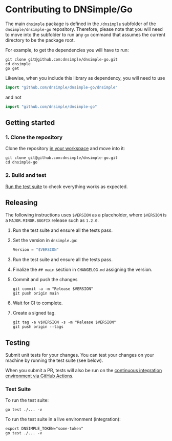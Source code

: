# Contributing to DNSimple/Go

The main `dnsimple` package is defined in the `/dnsimple` subfolder of the `dnsimple/dnsimple-go` repository. Therefore, please note that you will need to move into the subfolder to run any `go` command that assumes the current directory to be the package root.

For example, to get the dependencies you will have to run:

```shell
git clone git@github.com:dnsimple/dnsimple-go.git
cd dnsimple
go get
```

Likewise, when you include this library as dependency, you will need to use

```go
import "github.com/dnsimple/dnsimple-go/dnsimple"
```

and not

```go
import "github.com/dnsimple/dnsimple-go"
```

## Getting started

### 1. Clone the repository

Clone the repository [in your workspace](https://go.dev/doc/code#Organization) and move into it:

```shell
git clone git@github.com:dnsimple/dnsimple-go.git
cd dnsimple-go
```

### 2. Build and test

[Run the test suite](#testing) to check everything works as expected.

## Releasing

The following instructions uses `$VERSION` as a placeholder, where `$VERSION` is a `MAJOR.MINOR.BUGFIX` release such as `1.2.0`.

1. Run the test suite and ensure all the tests pass.

1. Set the version in `dnsimple.go`:

    ```go
    Version = "$VERSION"
    ```

1. Run the test suite and ensure all the tests pass.

1. Finalize the `## main` section in `CHANGELOG.md` assigning the version.

1. Commit and push the changes

    ```shell
    git commit -a -m "Release $VERSION"
    git push origin main
    ```

1. Wait for CI to complete.

1. Create a signed tag.

    ```shell
    git tag -a v$VERSION -s -m "Release $VERSION"
    git push origin --tags
    ```

## Testing

Submit unit tests for your changes. You can test your changes on your machine by running the test suite (see below).

When you submit a PR, tests will also be run on the [continuous integration environment via GitHub Actions](https://github.com/dnsimple/dnsimple-go/actions).

### Test Suite

To run the test suite:

```shell
go test ./... -v
```

To run the test suite in a live environment (integration):

```shell
export DNSIMPLE_TOKEN="some-token"
go test ./... -v
```
